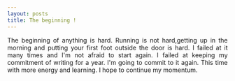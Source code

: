 ```yaml
---
layout: posts
title: The beginning !
---
```

<div style="text-align: justify">
The beginning of anything is hard. Running is not hard,getting up in the morning and putting your first foot outside the door is hard. I failed at it many times and I'm not afraid to start again. I failed at keeping my commitment of writing for a year. I'm going to commit to it again. This time with more energy and learning. I hope to continue my momentum.
</div>